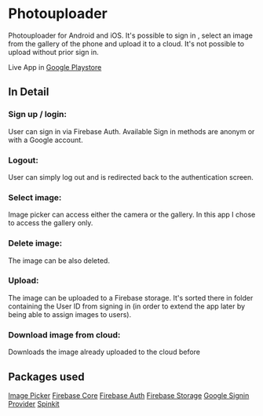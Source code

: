 # Photouploader

Photouploader for Android and iOS. It's possible to sign in , select an image from the gallery of the phone and upload it to a cloud. It's not possible to upload without prior sign in.

Live App in [Google Playstore](https://play.google.com/store/apps/details?id=com.strawanzer.photouploader)

## In Detail

### Sign up / login:

User can sign in via Firebase Auth. Available Sign in methods are anonym or with a Google account.

### Logout:

User can simply log out and is redirected back to the authentication screen.

### Select image:

Image picker can access either the camera or the gallery. In this app I chose to access the gallery only.

### Delete image:

The image can be also deleted.

### Upload:

The image can be uploaded to a Firebase storage. It's sorted there in folder containing the User ID from signing in (in order to extend the app later by being able to assign images to users).

### Download image from cloud:

Downloads the image already uploaded to the cloud before

## Packages used

[Image Picker](https://pub.dev/packages/image_picker)
[Firebase Core](https://pub.dev/packages/firebase_core)
[Firebase Auth](https://pub.dev/packages/firebase_auth)
[Firebase Storage](https://pub.dev/packages/firebase_storage)
[Google Signin](https://pub.dev/packages/google_sign_in)
[Provider](https://pub.dev/packages/provider)
[Spinkit](https://pub.dev/packages/flutter_spinkit)


